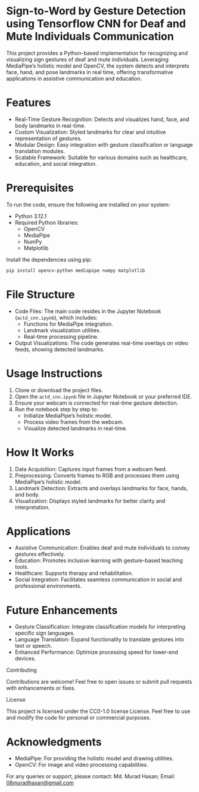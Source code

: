 # Sign-to-Word by Gesture Detection using Tensorflow CNN for Deaf and Mute Individuals Communication

This project provides a Python-based implementation for recognizing and visualizing sign gestures of deaf and mute individuals. Leveraging MediaPipe’s holistic model and OpenCV, the system detects and interprets face, hand, and pose landmarks in real time, offering transformative applications in assistive communication and education.

# Features

- Real-Time Gesture Recognition: Detects and visualizes hand, face, and body landmarks in real-time.
- Custom Visualization: Styled landmarks for clear and intuitive representation of gestures.
- Modular Design: Easy integration with gesture classification or language translation modules.
- Scalable Framework: Suitable for various domains such as healthcare, education, and social integration.

# Prerequisites

To run the code, ensure the following are installed on your system:

- Python 3.12.1
- Required Python libraries:
  - OpenCV
  - MediaPipe
  - NumPy
  - Matplotlib

Install the dependencies using pip:
```bash
pip install opencv-python mediapipe numpy matplotlib
```

# File Structure

- Code Files: The main code resides in the Jupyter Notebook (`actd_cnn.ipynb`), which includes:
  - Functions for MediaPipe integration.
  - Landmark visualization utilities.
  - Real-time processing pipeline.
- Output Visualizations: The code generates real-time overlays on video feeds, showing detected landmarks.

# Usage Instructions

1. Clone or download the project files.
2. Open the `actd_cnn.ipynb` file in Jupyter Notebook or your preferred IDE.
3. Ensure your webcam is connected for real-time gesture detection.
4. Run the notebook step by step to:
   - Initialize MediaPipe’s holistic model.
   - Process video frames from the webcam.
   - Visualize detected landmarks in real-time.

# How It Works

1. Data Acquisition: Captures input frames from a webcam feed.
2. Preprocessing: Converts frames to RGB and processes them using MediaPipe’s holistic model.
3. Landmark Detection: Extracts and overlays landmarks for face, hands, and body.
4. Visualization: Displays styled landmarks for better clarity and interpretation.

# Applications

- Assistive Communication: Enables deaf and mute individuals to convey gestures effectively.
- Education: Promotes inclusive learning with gesture-based teaching tools.
- Healthcare: Supports therapy and rehabilitation.
- Social Integration: Facilitates seamless communication in social and professional environments.

 # Future Enhancements

- Gesture Classification: Integrate classification models for interpreting specific sign languages.
- Language Translation: Expand functionality to translate gestures into text or speech.
- Enhanced Performance: Optimize processing speed for lower-end devices.

 Contributing

Contributions are welcome! Feel free to open issues or submit pull requests with enhancements or fixes.

 License

This project is licensed under the CC0-1.0 license License. Feel free to use and modify the code for personal or commercial purposes.

# Acknowledgments

- MediaPipe: For providing the holistic model and drawing utilities.
- OpenCV: For image and video processing capabilities.


For any queries or support, please contact:
Md. Murad Hasan;
Email: 08muradhasan@gmail.com



